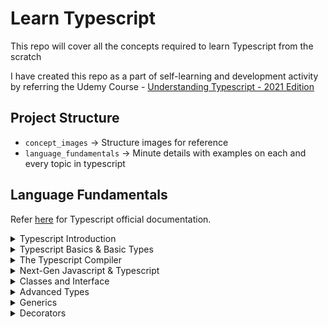 # Learn Typescript

This repo will cover all the concepts required to learn Typescript from the scratch

I have created this repo as a part of self-learning and development activity by referring the Udemy Course - [Understanding Typescript - 2021 Edition](https://www.udemy.com/course/understanding-typescript)

## Project Structure

-   `concept_images` → Structure images for reference
-   `language_fundamentals` → Minute details with examples on each and every topic in typescript

## Language Fundamentals

Refer [here](https://www.typescriptlang.org/docs/) for Typescript official documentation.

<details>
  <summary>Typescript Introduction</summary>

#### List of topics coverd under this section:

-   [Intro to Typescript](https://github.com/kunalashar25/learn-typescript/blob/main/language_fundamentals/getting_started/intro_to_ts/intro_to_typescript.txt)
-   [Convert JS code to TS code](https://github.com/kunalashar25/learn-typescript/blob/main/language_fundamentals/getting_started/using_typescript)
-   [Advantages of using TS](https://github.com/kunalashar25/learn-typescript/blob/main/language_fundamentals/getting_started/ts_advantages/ts_advantages.txt)
-   [Course Outline](https://github.com/kunalashar25/learn-typescript/blob/main/concept_images/getting_started/course_outline.png)
</details>

<details>
  <summary>Typescript Basics & Basic Types</summary>

#### List of topics coverd under this section:

-   [Using Types](https://github.com/kunalashar25/learn-typescript/blob/main/language_fundamentals/ts_basics_and_basic_types/using_types)
-   [Working with number, strings, and booleans](https://github.com/kunalashar25/learn-typescript/blob/main/language_fundamentals/ts_basics_and_basic_types/working_with_number_strings_booleans)
-   [Object Types](https://github.com/kunalashar25/learn-typescript/blob/main/language_fundamentals/ts_basics_and_basic_types/object_types)
-   [Array Types](https://github.com/kunalashar25/learn-typescript/blob/main/language_fundamentals/ts_basics_and_basic_types/array_types)
-   [Tuple Types](https://github.com/kunalashar25/learn-typescript/blob/main/language_fundamentals/ts_basics_and_basic_types/tuple_types)
-   [Working with Enums](https://github.com/kunalashar25/learn-typescript/blob/main/language_fundamentals/ts_basics_and_basic_types/working_with_enums)
-   [Union Types](https://github.com/kunalashar25/learn-typescript/blob/main/language_fundamentals/ts_basics_and_basic_types/union_types)
-   [Literal Types](https://github.com/kunalashar25/learn-typescript/blob/main/language_fundamentals/ts_basics_and_basic_types/literal_types)
-   [Type Alias or Custom Types](https://github.com/kunalashar25/learn-typescript/blob/main/language_fundamentals/ts_basics_and_basic_types/type_alias_or_custom_types)
-   [Function Return Types and "void"](https://github.com/kunalashar25/learn-typescript/blob/main/language_fundamentals/ts_basics_and_basic_types/function_return_type_and_void)
-   [Functions as Types](https://github.com/kunalashar25/learn-typescript/blob/main/language_fundamentals/ts_basics_and_basic_types/functions_as_types)
-   [Functions Types and Callbacks](https://github.com/kunalashar25/learn-typescript/blob/main/language_fundamentals/ts_basics_and_basic_types/function_types_and_callbacks)
-   [The Unknown Type](https://github.com/kunalashar25/learn-typescript/blob/main/language_fundamentals/ts_basics_and_basic_types/unknown_type)
-   [The Never Type](https://github.com/kunalashar25/learn-typescript/blob/main/language_fundamentals/ts_basics_and_basic_types/never_type)
</details>

<details>
  <summary>The Typescript Compiler</summary>

#### List of topics coverd under this section:

-   [Using "Watch Mode"](https://github.com/kunalashar25/learn-typescript/blob/main/language_fundamentals/the_ts_compiler/using_watch_mode/watch_mode.txt)
-   [Compile Entire Project](https://github.com/kunalashar25/learn-typescript/blob/main/language_fundamentals/the_ts_compiler/compiling_entire_project/compile_entire_project.txt)
-   [Include and Exclude Files](https://github.com/kunalashar25/learn-typescript/blob/main/language_fundamentals/the_ts_compiler/include_and_exclude_files/include_and_exclude.txt)

<B>Resources</B>

-   Check all configuration related to `tsconfig.json` [here](https://www.typescriptlang.org/docs/handbook/tsconfig-json.html)
-   Check `tsc` CLI options [here](https://www.typescriptlang.org/docs/handbook/compiler-options.html)

</details>

<details>
  <summary>Next-Gen Javascript & Typescript</summary>

#### List of topics coverd under this section:

-   [Let vs Const](https://github.com/kunalashar25/learn-typescript/blob/main/language_fundamentals/next_gen_js_and_ts/let_and_const)
-   [Arrow Functions](https://github.com/kunalashar25/learn-typescript/blob/main/language_fundamentals/next_gen_js_and_ts/arrow_functions)
-   [Default Function Value](https://github.com/kunalashar25/learn-typescript/blob/main/language_fundamentals/next_gen_js_and_ts/default_function_value)
-   [The Spread Operator](https://github.com/kunalashar25/learn-typescript/blob/main/language_fundamentals/next_gen_js_and_ts/the_spread_operator)
-   [Rest Parameters](https://github.com/kunalashar25/learn-typescript/blob/main/language_fundamentals/next_gen_js_and_ts/rest_parameters)
-   [Array & Object Destructuring](https://github.com/kunalashar25/learn-typescript/blob/main/language_fundamentals/next_gen_js_and_ts/array_and_object_destructuring)

<B>Resources</B>

-   Refer [here](https://kangax.github.io/compat-table/es6/) to see compatibility table
</details>

<details>
  <summary>Classes and Interface</summary>

#### List of topics coverd under this section:

<B>Classes</B>

-   [What are classes?](https://github.com/kunalashar25/learn-typescript/blob/main/concept_images/classes_and_interface/classes/object_vs_class.png)
-   [Creating First Class](https://github.com/kunalashar25/learn-typescript/blob/main/language_fundamentals/classes_and_interface/classes/creating_first_class)
-   [Constructor Function and This keyword](https://github.com/kunalashar25/learn-typescript/blob/main/language_fundamentals/classes_and_interface/classes/constructor_function_and_this_keyword)
-   [Private and Public Access Modifiers](https://github.com/kunalashar25/learn-typescript/blob/main/language_fundamentals/classes_and_interface/classes/private_and_public_access_modifiers)
-   [Shorthand Initialization](https://github.com/kunalashar25/learn-typescript/blob/main/language_fundamentals/classes_and_interface/classes/shorthand_initialization)
-   [Readonly Properties](https://github.com/kunalashar25/learn-typescript/blob/main/language_fundamentals/classes_and_interface/classes/readonly_properties)
-   [Inheritance Structure](https://github.com/kunalashar25/learn-typescript/blob/main/language_fundamentals/classes_and_interface/classes/inheritance)
-   [Overriding Properting and using protected modifier](https://github.com/kunalashar25/learn-typescript/blob/main/language_fundamentals/classes_and_interface/classes/overriding_properties_and_protected_modifier)
-   [Getters and Setters](https://github.com/kunalashar25/learn-typescript/blob/main/language_fundamentals/classes_and_interface/classes/getters_and_setters)
-   [Static Methods and Properties](https://github.com/kunalashar25/learn-typescript/blob/main/language_fundamentals/classes_and_interface/classes/static_methods_and_properties)
-   [Abstract Classes](https://github.com/kunalashar25/learn-typescript/blob/main/language_fundamentals/classes_and_interface/classes/abstract_classes)
-   [Singeton Pattern and Private Constructor](https://github.com/kunalashar25/learn-typescript/blob/main/language_fundamentals/classes_and_interface/classes/singleton_and_private_constructor)

<B>Interfaces</B>

-   [Creating First Interface](https://github.com/kunalashar25/learn-typescript/blob/main/language_fundamentals/classes_and_interface/interfaces/creating_first_interface)
-   [Using Interface with Classes](https://github.com/kunalashar25/learn-typescript/blob/main/language_fundamentals/classes_and_interface/interfaces/using_interface_with_classes)
-   [Extending Interfaces](https://github.com/kunalashar25/learn-typescript/blob/main/language_fundamentals/classes_and_interface/interfaces/extending_interfaces)
-   [Interface as Function Types](https://github.com/kunalashar25/learn-typescript/blob/main/language_fundamentals/classes_and_interface/interfaces/interface_as_function_types)
-   [Optional Parameters and Properties](https://github.com/kunalashar25/learn-typescript/blob/main/language_fundamentals/classes_and_interface/interfaces/optional_parameters_and_properties)

</details>

<details>
  <summary>Advanced Types</summary>

#### List of topics coverd under this section:

-   [Intersection Types](https://github.com/kunalashar25/learn-typescript/blob/main/language_fundamentals/advanced_types/intersection_types)
-   [Type Guards](https://github.com/kunalashar25/learn-typescript/blob/main/language_fundamentals/advanced_types/type_guards)
-   [Discriminated Unions](https://github.com/kunalashar25/learn-typescript/blob/main/language_fundamentals/advanced_types/discriminated_unions)
-   [Type Casting](https://github.com/kunalashar25/learn-typescript/blob/main/language_fundamentals/advanced_types/type_casting)
-   [Index Properties](https://github.com/kunalashar25/learn-typescript/blob/main/language_fundamentals/advanced_types/index_properties)
-   [Function Overloads](https://github.com/kunalashar25/learn-typescript/blob/main/language_fundamentals/advanced_types/function_overloads)
-   [Optional Chaining](https://github.com/kunalashar25/learn-typescript/blob/main/language_fundamentals/advanced_types/optional_chaining)
-   [Nullish Coalescing](https://github.com/kunalashar25/learn-typescript/blob/main/language_fundamentals/advanced_types/nullish_coalescing)

</details>

<details>
  <summary>Generics</summary>

#### List of topics coverd under this section:

<B>Functions</B>

-   [What are Generics & Built-In Generics](https://github.com/kunalashar25/learn-typescript/blob/main/language_fundamentals/generics/functions/what_are_generics)
-   [Creating a Generic Function](https://github.com/kunalashar25/learn-typescript/blob/main/language_fundamentals/generics/functions/creating_a_generic_function)
-   [Working with Constraints](https://github.com/kunalashar25/learn-typescript/blob/main/language_fundamentals/generics/functions/working_with_constraints)
-   [Another Generic Functions](https://github.com/kunalashar25/learn-typescript/blob/main/language_fundamentals/generics/functions/another_generic_function)
-   [The "keyof" constraint](https://github.com/kunalashar25/learn-typescript/blob/main/language_fundamentals/generics/functions/the_key_of_constraint)

<B>Classes</B>

-   [The Generic Classes](https://github.com/kunalashar25/learn-typescript/blob/main/language_fundamentals/generics/classes/introduction)

<B>Utility Types</B>

-   [Partial Types](https://github.com/kunalashar25/learn-typescript/blob/main/language_fundamentals/generics/utility_types/partial_types)
-   [Read-only Types](https://github.com/kunalashar25/learn-typescript/blob/main/language_fundamentals/generics/utility_types/readonly_types)

<B>Resources</B>

-   Learn more about Generics [here](https://www.typescriptlang.org/docs/handbook/2/generics.html)
</details>

<details>
  <summary>Decorators</summary>

#### List of topics coverd under this section:

-   [First Class Decorator](https://github.com/kunalashar25/learn-typescript/blob/main/language_fundamentals/decorators/first_class_decorator)
-   [Working with Decorator Factories](https://github.com/kunalashar25/learn-typescript/blob/main/language_fundamentals/decorators/decorator_factories)

</details>
